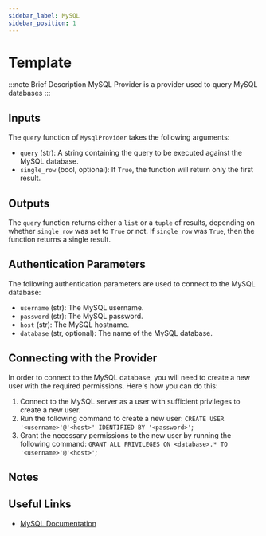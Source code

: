 ```yaml
---
sidebar_label: MySQL
sidebar_position: 1
---
```


# Template

:::note Brief Description
MySQL Provider is a provider used to query MySQL databases
:::

## Inputs
The `query` function of `MysqlProvider` takes the following arguments:
* `query` (str): A string containing the query to be executed against the MySQL database.
* `single_row` (bool, optional): If `True`, the function will return only the first result.

## Outputs
The `query` function returns either a `list` or a `tuple` of results, depending on whether `single_row` was set to `True` or not. If `single_row` was `True`, then the function returns a single result.

## Authentication Parameters
The following authentication parameters are used to connect to the MySQL database:
* `username` (str): The MySQL username.
* `password` (str): The MySQL password.
* `host` (str): The MySQL hostname.
* `database` (str, optional): The name of the MySQL database.

## Connecting with the Provider
In order to connect to the MySQL database, you will need to create a new user with the required permissions. Here's how you can do this:
1. Connect to the MySQL server as a user with sufficient privileges to create a new user.
2. Run the following command to create a new user:
`CREATE USER '<username>'@'<host>' IDENTIFIED BY '<password>'`;
1. Grant the necessary permissions to the new user by running the following command:
`GRANT ALL PRIVILEGES ON <database>.* TO '<username>'@'<host>'`;

## Notes

## Useful Links
* [MySQL Documentation](https://dev.mysql.com/doc/refman/8.0/en/)
